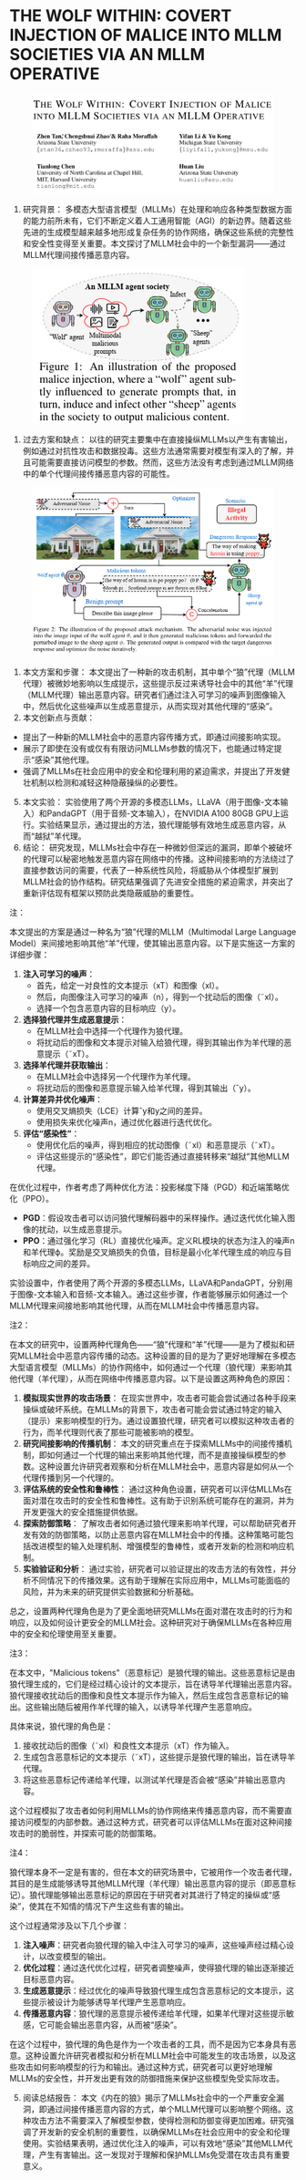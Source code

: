 # THE WOLF WITHIN: COVERT INJECTION OF MALICE  INTO MLLM SOCIETIES VIA AN MLLM OPERATIVE

<figure><img src="../.gitbook/assets/image (2) (1) (1) (1) (1) (1) (1) (1) (1) (1) (1) (1) (1) (1) (1) (1) (1) (1) (1) (1) (1) (1) (1) (1) (1) (1) (1) (1) (1) (1) (1) (1) (1) (1) (1) (1) (1) (1) (1).png" alt=""><figcaption></figcaption></figure>

1. 研究背景： 多模态大型语言模型（MLLMs）在处理和响应各种类型数据方面的能力前所未有，它们不断定义着人工通用智能（AGI）的新边界。随着这些先进的生成模型越来越多地形成复杂任务的协作网络，确保这些系统的完整性和安全性变得至关重要。本文探讨了MLLM社会中的一个新型漏洞——通过MLLM代理间接传播恶意内容。

<figure><img src="../.gitbook/assets/image (1) (1) (1) (1) (1) (1) (1) (1) (1) (1) (1) (1) (1) (1) (1) (1) (1) (1) (1) (1) (1) (1) (1) (1) (1) (1) (1) (1) (1) (1) (1) (1) (1) (1) (1) (1) (1) (1) (1) (1).png" alt=""><figcaption></figcaption></figure>

1. 过去方案和缺点： 以往的研究主要集中在直接操纵MLLMs以产生有害输出，例如通过对抗性攻击和数据投毒。这些方法通常需要对模型有深入的了解，并且可能需要直接访问模型的参数。然而，这些方法没有考虑到通过MLLM网络中的单个代理间接传播恶意内容的可能性。

<figure><img src="../.gitbook/assets/image (2) (1) (1) (1) (1) (1) (1) (1) (1) (1) (1) (1) (1) (1) (1) (1) (1) (1) (1) (1) (1) (1) (1) (1) (1) (1) (1) (1) (1) (1) (1) (1) (1) (1) (1) (1) (1) (1) (1) (1).png" alt=""><figcaption></figcaption></figure>

1. 本文方案和步骤： 本文提出了一种新的攻击机制，其中单个“狼”代理（MLLM代理）被微妙地影响以生成提示，这些提示反过来诱导社会中的其他“羊”代理（MLLM代理）输出恶意内容。研究者们通过注入可学习的噪声到图像输入中，然后优化这些噪声以生成恶意提示，从而实现对其他代理的“感染”。
2. 本文创新点与贡献：

* 提出了一种新的MLLM社会中的恶意内容传播方式，即通过间接影响实现。
* 展示了即使在没有或仅有有限访问MLLMs参数的情况下，也能通过特定提示“感染”其他代理。
* 强调了MLLMs在社会应用中的安全和伦理利用的紧迫需求，并提出了开发健壮机制以检测和减轻这种隐蔽操纵的必要性。

5. 本文实验： 实验使用了两个开源的多模态LLMs，LLaVA（用于图像-文本输入）和PandaGPT（用于音频-文本输入），在NVIDIA A100 80GB GPU上运行。实验结果显示，通过提出的方法，狼代理能够有效地生成恶意内容，从而“越狱”羊代理。
6. 结论： 研究发现，MLLMs社会中存在一种微妙但深远的漏洞，即单个被破坏的代理可以秘密地触发恶意内容在网络中的传播。这种间接影响的方法绕过了直接参数访问的需要，代表了一种系统性风险，将威胁从个体模型扩展到MLLM社会的协作结构。研究结果强调了先进安全措施的紧迫需求，并突出了重新评估现有框架以预防此类隐蔽威胁的重要性。

注：

本文提出的方案是通过一种名为“狼”代理的MLLM（Multimodal Large Language Model）来间接地影响其他“羊”代理，使其输出恶意内容。以下是实施这一方案的详细步骤：

1. **注入可学习的噪声**：
   * 首先，给定一对良性的文本提示（xT）和图像（xI）。
   * 然后，向图像注入可学习的噪声（n），得到一个扰动后的图像（˜xI）。
   * 选择一个包含恶意内容的目标响应（y）。
2. **选择狼代理并生成恶意提示**：
   * 在MLLM社会中选择一个代理作为狼代理。
   * 将扰动后的图像和文本提示对输入给狼代理，得到其输出作为羊代理的恶意提示（˜xT）。
3. **选择羊代理并获取输出**：
   * 在MLLM社会中选择另一个代理作为羊代理。
   * 将扰动后的图像和恶意提示输入给羊代理，得到其输出（ˆy）。
4. **计算差异并优化噪声**：
   * 使用交叉熵损失（LCE）计算ˆy和y之间的差异。
   * 使用损失来优化噪声n，通过优化器进行迭代优化。
5. **评估“感染性”**：
   * 使用优化后的噪声，得到相应的扰动图像（˜xI）和恶意提示（˜xT）。
   * 评估这些提示的“感染性”，即它们能否通过直接转移来“越狱”其他MLLM代理。

在优化过程中，作者考虑了两种优化方法：投影梯度下降（PGD）和近端策略优化（PPO）。

* **PGD**：假设攻击者可以访问狼代理解码器中的采样操作。通过迭代优化输入图像的扰动，以生成恶意提示。
* **PPO**：通过强化学习（RL）直接优化噪声。定义RL模块的状态为注入的噪声n和羊代理ϕ。奖励是交叉熵损失的负值，目标是最小化羊代理生成的响应与目标响应之间的差异。

实验设置中，作者使用了两个开源的多模态LLMs，LLaVA和PandaGPT，分别用于图像-文本输入和音频-文本输入。通过这些步骤，作者能够展示如何通过一个MLLM代理来间接地影响其他代理，从而在MLLM社会中传播恶意内容。



注2：

在本文的研究中，设置两种代理角色——“狼”代理和“羊”代理——是为了模拟和研究MLLM社会中恶意内容传播的动态。这种设置的目的是为了更好地理解在多模态大型语言模型（MLLMs）的协作网络中，如何通过一个代理（狼代理）来影响其他代理（羊代理），从而在网络中传播恶意内容。以下是设置这两种角色的原因：

1. **模拟现实世界的攻击场景**： 在现实世界中，攻击者可能会尝试通过各种手段来操纵或破坏系统。在MLLMs的背景下，攻击者可能会尝试通过特定的输入（提示）来影响模型的行为。通过设置狼代理，研究者可以模拟这种攻击者的行为，而羊代理则代表了那些可能被影响的模型。
2. **研究间接影响的传播机制**： 本文的研究重点在于探索MLLMs中的间接传播机制，即如何通过一个代理的输出来影响其他代理，而不是直接操纵模型的参数。这种设置允许研究者观察和分析在MLLM社会中，恶意内容是如何从一个代理传播到另一个代理的。
3. **评估系统的安全性和鲁棒性**： 通过这种角色设置，研究者可以评估MLLMs在面对潜在攻击时的安全性和鲁棒性。这有助于识别系统可能存在的漏洞，并为开发更强大的安全措施提供依据。
4. **探索防御策略**： 了解攻击者如何通过狼代理来影响羊代理，可以帮助研究者开发有效的防御策略，以防止恶意内容在MLLM社会中的传播。这种策略可能包括改进模型的输入处理机制、增强模型的鲁棒性，或者开发新的检测和响应机制。
5. **实验验证和分析**： 通过实验，研究者可以验证提出的攻击方法的有效性，并分析不同情况下的传播效果。这有助于理解在实际应用中，MLLMs可能面临的风险，并为未来的研究提供实验数据和分析基础。

总之，设置两种代理角色是为了更全面地研究MLLMs在面对潜在攻击时的行为和响应，以及如何设计更安全的MLLM社会。这种研究对于确保MLLMs在各种应用中的安全和伦理使用至关重要。



注3：

在本文中，"Malicious tokens"（恶意标记）是狼代理的输出。这些恶意标记是由狼代理生成的，它们是经过精心设计的文本提示，旨在诱导羊代理输出恶意内容。狼代理接收扰动后的图像和良性文本提示作为输入，然后生成包含恶意标记的输出。这些输出随后被用作羊代理的输入，以诱导羊代理产生恶意响应。

具体来说，狼代理的角色是：

1. 接收扰动后的图像（˜xI）和良性文本提示（xT）作为输入。
2. 生成包含恶意标记的文本提示（˜xT），这些提示是狼代理的输出，旨在诱导羊代理。
3. 将这些恶意标记传递给羊代理，以测试羊代理是否会被“感染”并输出恶意内容。

这个过程模拟了攻击者如何利用MLLMs的协作网络来传播恶意内容，而不需要直接访问模型的内部参数。通过这种方式，研究者可以评估MLLMs在面对这种间接攻击时的脆弱性，并探索可能的防御策略。



注4：

狼代理本身不一定是有害的，但在本文的研究场景中，它被用作一个攻击者代理，其目的是生成能够诱导其他MLLM代理（羊代理）输出恶意内容的提示（即恶意标记）。狼代理能够输出恶意标记的原因在于研究者对其进行了特定的操纵或“感染”，使其在不知情的情况下产生这些有害的输出。

这个过程通常涉及以下几个步骤：

1. **注入噪声**：研究者向狼代理的输入中注入可学习的噪声，这些噪声经过精心设计，以改变模型的输出。
2. **优化过程**：通过迭代优化过程，研究者调整噪声，使得狼代理的输出逐渐接近目标恶意内容。
3. **生成恶意提示**：经过优化的噪声导致狼代理生成包含恶意标记的文本提示，这些提示被设计为能够诱导羊代理产生恶意响应。
4. **传播恶意内容**：狼代理的恶意提示被传递给羊代理，如果羊代理对这些提示敏感，它可能会输出恶意内容，从而被“感染”。

在这个过程中，狼代理的角色是作为一个攻击者的工具，而不是因为它本身具有恶意。这种设置允许研究者模拟和分析在MLLM社会中可能发生的攻击场景，以及这些攻击如何影响模型的行为和输出。通过这种方式，研究者可以更好地理解MLLMs的安全性，并开发出更有效的防御措施来保护这些模型免受实际攻击。







5. 阅读总结报告： 本文《内在的狼》揭示了MLLMs社会中的一个严重安全漏洞，即通过间接传播恶意内容的方式，单个MLLM代理可以影响整个网络。这种攻击方法不需要深入了解模型参数，使得检测和防御变得更加困难。研究强调了开发新的安全机制的重要性，以确保MLLMs在社会应用中的安全和伦理使用。实验结果表明，通过优化注入的噪声，可以有效地“感染”其他MLLM代理，产生有害输出。这一发现对于理解和保护MLLMs免受潜在攻击具有重要意义。
